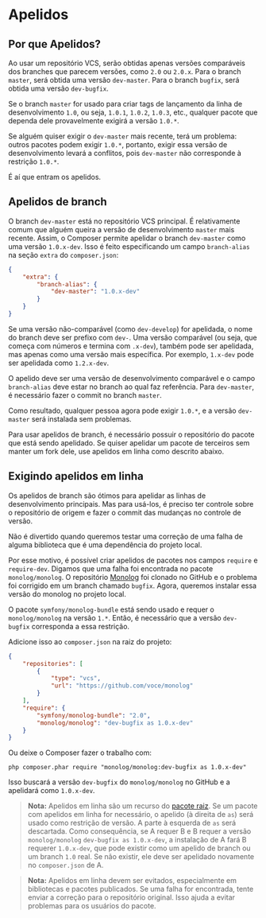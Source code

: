 <!--
    tagline: Cria apelidos de nomes de branch para versões
    version: ceec6ff8e2a2cdf5becf5eab25a3d379181c9115
-->

# Apelidos

## Por que Apelidos?

Ao usar um repositório VCS, serão obtidas apenas versões comparáveis dos
branches que parecem versões, como `2.0` ou `2.0.x`. Para o branch `master`,
será obtida uma versão `dev-master`. Para o branch `bugfix`, será obtida uma
versão `dev-bugfix`.

Se o branch `master` for usado para criar tags de lançamento da linha de
desenvolvimento `1.0`, ou seja, `1.0.1`, `1.0.2`, `1.0.3`, etc., qualquer pacote
que dependa dele provavelmente exigirá a versão `1.0.*`.

Se alguém quiser exigir o `dev-master` mais recente, terá um problema: outros
pacotes podem exigir `1.0.*`, portanto, exigir essa versão de desenvolvimento
levará a conflitos, pois `dev-master` não corresponde à restrição `1.0.*`.

É aí que entram os apelidos.

## Apelidos de branch

O branch `dev-master` está no repositório VCS principal. É relativamente comum
que alguém queira a versão de desenvolvimento `master` mais recente. Assim, o
Composer permite apelidar o branch `dev-master` como uma versão `1.0.x-dev`.
Isso é feito especificando um campo `branch-alias` na seção `extra` do
`composer.json`:

```json
{
    "extra": {
        "branch-alias": {
            "dev-master": "1.0.x-dev"
        }
    }
}
```

Se uma versão não-comparável (como `dev-develop`) for apelidada, o nome do
branch deve ser prefixo com `dev-`. Uma versão comparável (ou seja, que começa
com números e termina com `.x-dev`), também pode ser apelidada, mas apenas como
uma versão mais específica.
Por exemplo, `1.x-dev` pode ser apelidada como `1.2.x-dev`.

O apelido deve ser uma versão de desenvolvimento comparável e o campo
`branch-alias` deve estar no branch ao qual faz referência. Para `dev-master`,
é necessário fazer o commit no branch `master`.

Como resultado, qualquer pessoa agora pode exigir `1.0.*`, e a versão
`dev-master` será instalada sem problemas.

Para usar apelidos de branch, é necessário possuir o repositório do pacote que
está sendo apelidado. Se quiser apelidar um pacote de terceiros sem manter um
fork dele, use apelidos em linha como descrito abaixo.

## Exigindo apelidos em linha

Os apelidos de branch são ótimos para apelidar as linhas de desenvolvimento
principais. Mas para usá-los, é preciso ter controle sobre o repositório de
origem e fazer o commit das mudanças no controle de versão.

Não é divertido quando queremos testar uma correção de uma falha de alguma
biblioteca que é uma dependência do projeto local.

Por esse motivo, é possível criar apelidos de pacotes nos campos `require` e
`require-dev`. Digamos que uma falha foi encontrada no pacote `monolog/monolog`.
O repositório [Monolog][page-github-monolog] foi clonado no GitHub e o problema
foi corrigido em um branch chamado `bugfix`. Agora, queremos instalar essa
versão do monolog no projeto local.

O pacote `symfony/monolog-bundle` está sendo usado e requer o `monolog/monolog`
na versão `1.*`. Então, é necessário que a versão `dev-bugfix` corresponda a
essa restrição.

Adicione isso ao `composer.json` na raiz do projeto:

```json
{
    "repositories": [
        {
            "type": "vcs",
            "url": "https://github.com/voce/monolog"
        }
    ],
    "require": {
        "symfony/monolog-bundle": "2.0",
        "monolog/monolog": "dev-bugfix as 1.0.x-dev"
    }
}
```

Ou deixe o Composer fazer o trabalho com:

```shell
php composer.phar require "monolog/monolog:dev-bugfix as 1.0.x-dev"
```

Isso buscará a versão `dev-bugfix` do `monolog/monolog` no GitHub e a apelidará
como `1.0.x-dev`.

> **Nota:** Apelidos em linha são um recurso do [pacote raiz][root-package]. Se
> um pacote com apelidos em linha for necessário, o apelido (à direita de `as`)
> será usado como restrição de versão. A parte à esquerda de `as` será
> descartada. Como consequência, se A requer B e B requer a versão
> `monolog/monolog` `dev-bugfix as 1.0.x-dev`, a instalação de A fará B requerer
> `1.0.x-dev`, que pode existir como um apelido de branch ou um branch `1.0`
> real. Se não existir, ele deve ser apelidado novamente no `composer.json` de
> A.

> **Nota:** Apelidos em linha devem ser evitados, especialmente em bibliotecas e
> pacotes publicados. Se uma falha for encontrada, tente enviar a correção para
> o repositório original.
> Isso ajuda a evitar problemas para os usuários do pacote.

[root-package]: ../esquema.md#pacote-raiz
[page-github-monolog]: https://github.com/Seldaek/monolog
